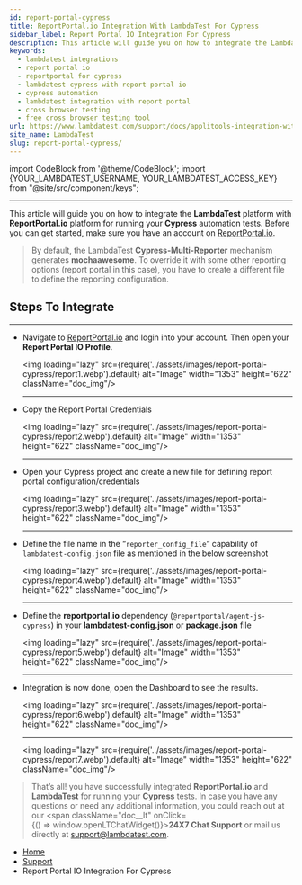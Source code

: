 ```yaml
---
id: report-portal-cypress
title: ReportPortal.io Integration With LambdaTest For Cypress
sidebar_label: Report Portal IO Integration For Cypress
description: This article will guide you on how to integrate the LambdatTest platform with Report Portal platform for running your Cypress automation tests.
keywords:
  - lambdatest integrations
  - report portal io
  - reportportal for cypress
  - lambdatest cypress with report portal io
  - cypress automation
  - lambdatest integration with report portal
  - cross browser testing
  - free cross browser testing tool
url: https://www.lambdatest.com/support/docs/applitools-integration-with-lambdatest/
site_name: LambdaTest
slug: report-portal-cypress/
---
```


import CodeBlock from '@theme/CodeBlock';
import {YOUR_LAMBDATEST_USERNAME, YOUR_LAMBDATEST_ACCESS_KEY} from "@site/src/component/keys";

---

This article will guide you on how to integrate the **LambdaTest** platform with **ReportPortal.io** platform for running your **Cypress** automation tests. Before you can get started, make sure you have an account on [ReportPortal.io](http://reportportal.io/).

> By default, the LambdaTest **Cypress-Multi-Reporter** mechanism generates **mochaawesome**. To override it with some other reporting options (report portal in this case), you have to create a different file to define the reporting configuration.

## Steps To Integrate

---

- Navigate to [ReportPortal.io](http://reportportal.io/) and login into your account. Then open your **Report Portal IO Profile**.

  <img loading="lazy" src={require('../assets/images/report-portal-cypress/report1.webp').default} alt="Image" width="1353" height="622" className="doc_img"/>

  ***

- Copy the Report Portal Credentials

  <img loading="lazy" src={require('../assets/images/report-portal-cypress/report2.webp').default} alt="Image" width="1353" height="622" className="doc_img"/>

  ***

- Open your Cypress project and create a new file for defining report portal configuration/credentials

  <img loading="lazy" src={require('../assets/images/report-portal-cypress/report3.webp').default} alt="Image" width="1353" height="622" className="doc_img"/>

  ***

- Define the file name in the “`reporter_config_file`“ capability of `lambdatest-config.json` file as mentioned in the below screenshot

  <img loading="lazy" src={require('../assets/images/report-portal-cypress/report4.webp').default} alt="Image" width="1353" height="622" className="doc_img"/>

  ***

- Define the **reportportal.io** dependency (`@reportportal/agent-js-cypress`) in your **lambdatest-config.json** or **package.json** file

  <img loading="lazy" src={require('../assets/images/report-portal-cypress/report5.webp').default} alt="Image" width="1353" height="622" className="doc_img"/>

  ***

- Integration is now done, open the Dashboard to see the results.

  <img loading="lazy" src={require('../assets/images/report-portal-cypress/report6.webp').default} alt="Image" width="1353" height="622" className="doc_img"/>

  ***

  <img loading="lazy" src={require('../assets/images/report-portal-cypress/report7.webp').default} alt="Image" width="1353" height="622" className="doc_img"/>

> That’s all! you have successfully integrated **ReportPortal.io** and **LambdaTest** for running your **Cypress** tests. In case you have any questions or need any additional information, you could reach out at our <span className="doc\_\_lt" onClick={() => window.openLTChatWidget()}>**24X7 Chat Support**</span> or mail us directly at support@lambdatest.com.

<nav aria-label="breadcrumbs">
  <ul className="breadcrumbs">
    <li className="breadcrumbs__item">
      <a className="breadcrumbs__link" target="_self" href="https://www.lambdatest.com">
        Home
      </a>
    </li>
    <li className="breadcrumbs__item">
      <a className="breadcrumbs__link" target="_self" href="https://www.lambdatest.com/support/docs/">
        Support
      </a>
    </li>
    <li className="breadcrumbs__item breadcrumbs__item--active">
      <span className="breadcrumbs__link">
       Report Portal IO Integration For Cypress
      </span>
    </li>
  </ul>
</nav>
